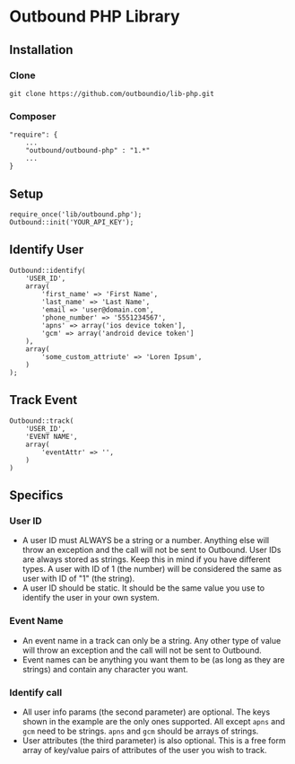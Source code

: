 # Outbound PHP Library

## Installation
### Clone

    git clone https://github.com/outboundio/lib-php.git

### Composer

    "require": {
        ...
        "outbound/outbound-php" : "1.*"
        ...
    }

## Setup

    require_once('lib/outbound.php');
    Outbound::init('YOUR_API_KEY');

## Identify User

    Outbound::identify(
        'USER_ID',
        array(
            'first_name' => 'First Name',
            'last_name' => 'Last Name',
            'email => 'user@domain.com',
            'phone_number' => '5551234567',
            'apns' => array('ios device token'],
            'gcm' => array('android device token']
        ),
        array(
            'some_custom_attriute' => 'Loren Ipsum',
        )
    );

## Track Event

    Outbound::track(
        'USER_ID',
        'EVENT NAME',
        array(
            'eventAttr' => '',
        )
    )

## Specifics
### User ID
- A user ID must ALWAYS be a string or a number. Anything else will throw an exception and the call will not be sent to Outbound. User IDs are always stored as strings. Keep this in mind if you have different types. A user with ID of 1 (the number) will be considered the same as user with ID of "1" (the string).
- A user ID should be static. It should be the same value you use to identify the user in your own system.

### Event Name
- An event name in a track can only be a string. Any other type of value will throw an exception and the call will not be sent to Outbound.
- Event names can be anything you want them to be (as long as they are strings) and contain any character you want.

### Identify call
- All user info params (the second parameter) are optional. The keys shown in the example are the only ones supported. All except `apns` and `gcm` need to be strings. `apns` and `gcm` should be arrays of strings.
- User attributes (the third parameter) is also optional. This is a free form array of key/value pairs of attributes of the user you wish to track.
